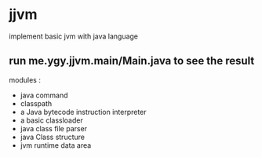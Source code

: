 # jjvm
implement basic jvm with java language

## run me.ygy.jjvm.main/Main.java to see the result

modules :
- java command
- classpath
- a Java bytecode instruction interpreter
- a basic classloader
- java class file parser
- java Class structure
- jvm runtime data area
